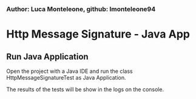 ### Author: Luca Monteleone, github: lmonteleone94

# Http Message Signature - Java App

## Run Java Application

Open the project with a Java IDE and run the class HttpMessageSignatureTest as Java Application.

The results of the tests will be show in the logs on the console.
